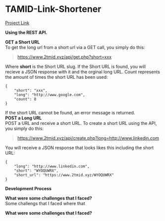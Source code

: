 # TAMID-Link-Shortener
[Project Link](https://www.2tmid.xyz/)

**Using the REST API.**

**GET a Short URL**  
To get the long url from a short url via a GET call, you simply do this:  
> https://www.2tmid.xyz/api/get.php?short=xxx  

Where **short** is the Short URL slug. If the Short URL is found, you will recieve a JSON response with it and the orginal long URL. Count represents the amount of times the short URL has been used:
```
{  
	"short": "xxx",  
	"long": "http://www.google.com",  
	"count": 8  
}  
```
If the short URL cannot be found, an error message is returned.  
**POST a Long URL**  
POST a URL and receive a short URL. To create a short URL using the API, you simply do this:  

> https://www.2tmid.xyz/api/create.php?long=http://www.linkedin.com  

You will receive a JSON response that looks likes this including the short URL:  
```
{  
	"long": "http://www.linkedin.com",  
	"short": "WYOQUWRX",  
	"short_url": "https://www.2tmid.xyz/WYOQUWRX"  
}  
```
**Development Process**

**What were some challenges that I faced?**  
Some challengs that I faced where that 


**What were some challenges that I faced?**  

